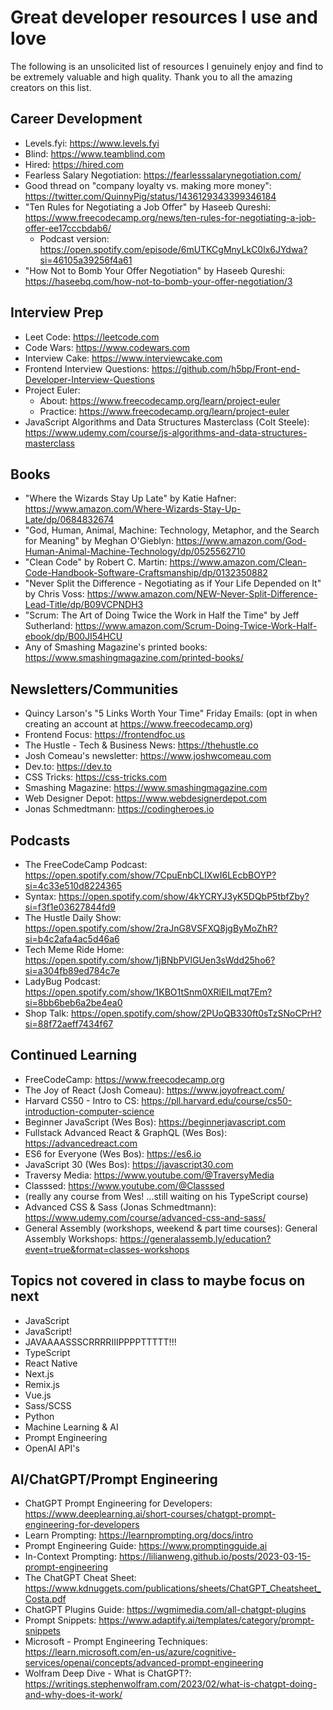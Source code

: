 # Great developer resources I use and love 
The following is an unsolicited list of resources I genuinely enjoy and find to be extremely valuable and high quality. Thank you to all the amazing creators on this list.

## Career Development
- Levels.fyi: https://www.levels.fyi
- Blind: https://www.teamblind.com
- Hired: https://hired.com
- Fearless Salary Negotiation: https://fearlesssalarynegotiation.com/
- Good thread on "company loyalty vs. making more money": https://twitter.com/QuinnyPig/status/1436129343399346184
- "Ten Rules for Negotiating a Job Offer" by Haseeb Qureshi: https://www.freecodecamp.org/news/ten-rules-for-negotiating-a-job-offer-ee17cccbdab6/
  - Podcast version: https://open.spotify.com/episode/6mUTKCgMnyLkC0lx6JYdwa?si=46105a39256f4a61
- "How Not to Bomb Your Offer Negotiation" by Haseeb Qureshi: https://haseebq.com/how-not-to-bomb-your-offer-negotiation/3

## Interview Prep
- Leet Code: https://leetcode.com
- Code Wars: https://www.codewars.com
- Interview Cake: https://www.interviewcake.com
- Frontend Interview Questions: https://github.com/h5bp/Front-end-Developer-Interview-Questions
- Project Euler:
  - About: https://www.freecodecamp.org/learn/project-euler
  - Practice: https://www.freecodecamp.org/learn/project-euler
- JavaScript Algorithms and Data Structures Masterclass (Colt Steele): https://www.udemy.com/course/js-algorithms-and-data-structures-masterclass

## Books
- "Where the Wizards Stay Up Late" by Katie Hafner: https://www.amazon.com/Where-Wizards-Stay-Up-Late/dp/0684832674
- "God, Human, Animal, Machine: Technology, Metaphor, and the Search for Meaning" by Meghan O'Gieblyn: https://www.amazon.com/God-Human-Animal-Machine-Technology/dp/0525562710
- "Clean Code" by Robert C. Martin: https://www.amazon.com/Clean-Code-Handbook-Software-Craftsmanship/dp/0132350882
- "Never Split the Difference - Negotiating as if Your Life Depended on It" by Chris Voss: https://www.amazon.com/NEW-Never-Split-Difference-Lead-Title/dp/B09VCPNDH3
- "Scrum: The Art of Doing Twice the Work in Half the Time" by Jeff Sutherland: https://www.amazon.com/Scrum-Doing-Twice-Work-Half-ebook/dp/B00JI54HCU
- Any of Smashing Magazine's printed books: https://www.smashingmagazine.com/printed-books/

## Newsletters/Communities
- Quincy Larson's "5 Links Worth Your Time" Friday Emails: (opt in when creating an account at https://www.freecodecamp.org)
- Frontend Focus: https://frontendfoc.us
- The Hustle - Tech & Business News: https://thehustle.co
- Josh Comeau's newsletter: https://www.joshwcomeau.com
- Dev.to: https://dev.to
- CSS Tricks: https://css-tricks.com
- Smashing Magazine: https://www.smashingmagazine.com
- Web Designer Depot: https://www.webdesignerdepot.com
- Jonas Schmedtmann: https://codingheroes.io

## Podcasts
- The FreeCodeCamp Podcast: https://open.spotify.com/show/7CpuEnbCLIXwI6LEcbBOYP?si=4c33e510d8224365
- Syntax: https://open.spotify.com/show/4kYCRYJ3yK5DQbP5tbfZby?si=f3f1e03627844fd9
- The Hustle Daily Show: https://open.spotify.com/show/2raJnG8VSFXQ8jgByMoZhR?si=b4c2afa4ac5d46a6
- Tech Meme Ride Home: https://open.spotify.com/show/1jBNbPVlGUen3sWdd25ho6?si=a304fb89ed784c7e
- LadyBug Podcast: https://open.spotify.com/show/1KBO1tSnm0XRlEILmqt7Em?si=8bb6beb6a2be4ea0
- Shop Talk: https://open.spotify.com/show/2PUoQB330ft0sTzSNoCPrH?si=88f72aeff7434f67

## Continued Learning
- FreeCodeCamp: https://www.freecodecamp.org
- The Joy of React (Josh Comeau): https://www.joyofreact.com/
- Harvard CS50 - Intro to CS: https://pll.harvard.edu/course/cs50-introduction-computer-science
- Beginner JavaScript (Wes Bos): https://beginnerjavascript.com
- Fullstack Advanced React & GraphQL (Wes Bos): https://advancedreact.com
- ES6 for Everyone (Wes Bos): https://es6.io
- JavaScript 30 (Wes Bos): https://javascript30.com
- Traversy Media: https://www.youtube.com/@TraversyMedia
- Classsed: https://www.youtube.com/@Classsed
- (really any course from Wes! ...still waiting on his TypeScript course)
- Advanced CSS & Sass (Jonas Schmedtmann): https://www.udemy.com/course/advanced-css-and-sass/
- General Assembly (workshops, weekend & part time courses): General Assembly Workshops: https://generalassemb.ly/education?event=true&format=classes-workshops

## Topics not covered in class to maybe focus on next
- JavaScript
- JavaScript!
- JAVAAAASSSCRRRRIIIPPPPTTTTT!!!
- TypeScript
- React Native
- Next.js
- Remix.js
- Vue.js
- Sass/SCSS
- Python
- Machine Learning & AI
- Prompt Engineering
- OpenAI API's

## AI/ChatGPT/Prompt Engineering
- ChatGPT Prompt Engineering for Developers: https://www.deeplearning.ai/short-courses/chatgpt-prompt-engineering-for-developers
- Learn Prompting: https://learnprompting.org/docs/intro
- Prompt Engineering Guide: https://www.promptingguide.ai
- In-Context Prompting: https://lilianweng.github.io/posts/2023-03-15-prompt-engineering
- The ChatGPT Cheat Sheet: https://www.kdnuggets.com/publications/sheets/ChatGPT_Cheatsheet_Costa.pdf
- ChatGPT Plugins Guide: https://wgmimedia.com/all-chatgpt-plugins
- Prompt Snippets: https://www.adaptify.ai/templates/category/prompt-snippets
- Microsoft - Prompt Engineering Techniques: https://learn.microsoft.com/en-us/azure/cognitive-services/openai/concepts/advanced-prompt-engineering
- Wolfram Deep Dive - What is ChatGPT?: https://writings.stephenwolfram.com/2023/02/what-is-chatgpt-doing-and-why-does-it-work/
